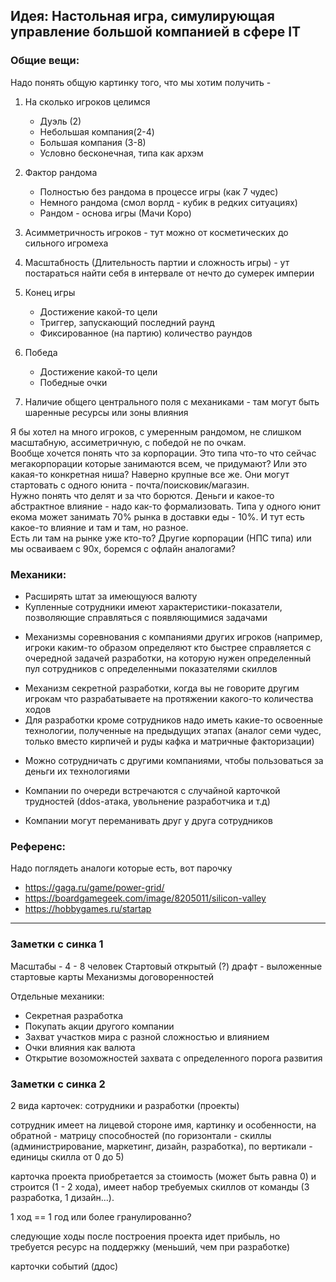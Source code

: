 ## Идея: Настольная игра, симулирующая управление большой компанией в сфере IT

### Общие вещи:
Надо понять общую картинку того, что мы хотим получить - 
1) На сколько игроков целимся 
   - Дуэль (2)
   - Небольшая компания(2-4) 
   - Большая компания (3-8)
   - Условно бесконечная, типа как архэм

2) Фактор рандома
   - Полностью без рандома в процессе игры (как 7 чудес)
   - Немного рандома (смол ворлд - кубик в редких ситуациях)
   - Рандом - основа игры (Мачи Коро)

3) Асимметричность игроков - тут можно от косметических до сильного игромеха

4) Масштабность (Длительность партии и сложность игры) - ут постараться найти себя в интервале от нечто до сумерек империи

5) Конец игры 
   - Достижение какой-то цели
   - Триггер, запускающий последний раунд
   - Фиксированное (на партию) количество раундов

6) Победа
   - Достижение какой-то цели
   - Победные очки

   [//]: # (Тут кстати хитро, видел например версию где цель - это количество победных очков)
7) Наличие общего центрального поля с механиками - там могут быть шаренные ресурсы или зоны влияния

Я бы хотел на много игроков, с умеренным рандомом, не слишком масштабную, ассиметричную, с победой не по очкам.  
Вообще хочется понять что за корпорации. Это типа что-то что сейчас мегакорпорации которые занимаются всем, че придумают?
Или это какая-то конкретная ниша? Наверно крупные все же. Они могут стартовать с одного юнита - почта/поисковик/магазин.  
Нужно понять что делят и за что борются. Деньги и какое-то абстрактное влияние - надо как-то формализовать. 
Типа у одного юнит екома может занимать 70% рынка в доставки еды - 10%. И тут есть какое-то влияние и там и там, но разное.  
Есть ли там на рынке уже кто-то? Другие корпорации (НПС типа) или мы осваиваем с 90х, боремся с офлайн аналогами?


### Механики: 

- Расширять штат за имеющуюся валюту
- Купленные сотрудники имеют характеристики-показатели, позволяющие справляться с появляющимися задачами

[//]: # (Тут кстати можно в колодострой посмотреть: в общем пуле есть карты, которые можно покупать. 
Если не играл могу притащить что-нибудь с этой механикой)

- Механизмы соревнования с компаниями других игроков (например, игроки каким-то образом определяют кто быстрее 
справляется с очередной задачей разработки, на которую нужен определенный пул сотрудников с определенными показателями скиллов
  
[//]: # (В задачах можно еще подумать про что-то типа тендеров, не знаю насколько ляжет:
типа аукцион на вывполнение работ, надо соотвествовать требованиям, а потом еще и сделать - потратить какие-то ресурсы. 
Выполнил - деньги, не выполнил - штраф, и возможно заново тендер)

- Механизм секретной разработки, когда вы не говорите другим игрокам что разрабатываете на протяжении какого-то количества ходов
- Для разработки кроме сотрудников надо иметь какие-то освоенные технологии, полученные на предыдущих этапах 
(аналог семи чудес, только вместо кирпичей и руды кафка и матричные факторизации)

[//]: # (Тут или дерево развития строить полное сделать, или можно аналог как в сумерках - там в целом похоже на 7 чудес. 
Есть карты технологий, есть N цветов [конкретно там 3]. Каждая технология дает тебе при исследовании какой-то эффект, 
пассиный или активируемый, и цвет. Для производства технологии нужны ресурсы и соотвествовать требованиям - каждая 
технология ребует иметь сколько-то цветов, не обязяательно отдинаковыъ, некоторые без требований. 
Кстати асимметричность фракций тут можно делать - на стартовых технологиях)

- Можно сотрудничать с другими компаниями, чтобы пользоваться за деньги их технологиями

[//]: # (Хм прикольно было бы механику - опернсорсить технологии)

- Компании по очереди встречаются с случайной карточкой трудностей (ddos-атака, увольнение разработчика и т.д)

[//]: # (Норм, можно еще глобальные. Эпидемия, война :D )

- Компании могут переманивать друг у друга сотрудников

[//]: # (Норм, тут вообще можно глобально, ресурс менеджмент подумать - например сотрудники явно буду заканчиваться 
в какой-то момент на рынке, в электричество и железо более бесконечное. 
У сотрудников может быть какой-то внутренний менеджмент ресурса, почему его может быть проще смонить.)

### Референс:
Надо поглядеть аналоги которые есть, вот парочку 
- https://gaga.ru/game/power-grid/
- https://boardgamegeek.com/image/8205011/silicon-valley
- https://hobbygames.ru/startap
------------------------------------------------------------------

### Заметки с синка 1

Масштабы - 4 - 8 человек
Стартовый открытый (?) драфт - выложенные стартовые карты
Механизмы договоренностей

Отдельные механики: 
- Секретная разработка
- Покупать акции другого компании
- Захват участков мира с разной сложностью и влиянием
- Очки влияния как валюта
- Открытие возоможностей захвата с определенного порога развития

### Заметки с синка 2

2 вида карточек: сотрудники и разработки (проекты)

сотрудник имеет на лицевой стороне имя, картинку и особенности, 
на обратной - матрицу способностей (по горизонтали - скиллы (администрирование, маркетинг, дизайн, разработка), по вертикали - единицы скилла от 0 до 5)

карточка проекта приобретается за стоимость (может быть равна 0) и строится (1 - 2 хода), имеет набор требуемых скиллов от команды (3 разработка, 1 дизайн...). 

1 ход == 1 год или более гранулированно? 

следующие ходы после построения проекта идет прибыль, но требуется ресурс на поддержку (меньший, чем при разработке)

карточки событий (ддос)
